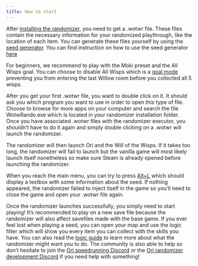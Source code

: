```yaml
---
title: How to start
---
```


After [installing the randomizer](/installation), you need to get a .wotwr file. These files contain the necessary
information for your randomized playthrough, like the location of each item. You can generate these files yourself by
using the [seed generator](https://wotw.orirando.com/seedgen). You can find instruction on how to use the seed generator [here](https://wotw.orirando.com/seedgen)

For beginners, we recommend to play with the Moki preset and the All Wisps goal. You can choose to disable All Wisps which is
a [goal mode](/seedgen/goals) preventing you from entering the last Willow room before you collected all 5 wisps.

After you get your first .wotwr file, you want to double click on it. It should ask you which program you want to use in
order to open this type of file. Choose to browse for more apps on your computer and search the file WotwRando.exe which
is located in your randomizer installation folder. Once you have associated .wotwr files with the randomizer executor,
you shouldn’t have to do it again and simply double clicking on a .wotwr will launch the randomizer.

The randomizer will then launch Ori and the Will of the Wisps. If it takes too long, the randomizer will fail to launch
but the vanilla game will most likely launch itself nonetheless so make sure Steam is already opened before launching
the randomizer.

When you reach the main menu, you can try to press [Alt+L](/features/special-commands) which should display a textbox
with some information about the seed. If nothing appeared, the randomizer failed to inject itself in the game so you’ll
need to close the game and open your .wotwr file again.

Once the randomizer launches successfully, you simply need to start playing! It’s recommended to play on a new save file
because the randomizer will also affect savefiles made with the base game. If you ever feel lost when playing a seed,
you can open your map and use the logic filter which will show you every item you can collect with the skills you have.
You can also read the [logic guide](/logic-groups) to learn more about what the randomizer might want you to do. The
community is also able to help so don’t hesitate to join
the [Ori speedrunning Discord](https://discord.com/invite/aSz79M4) or
the [Ori randomizer development Discord](https://discord.gg/Ahwh4Na) if you need help with something!
